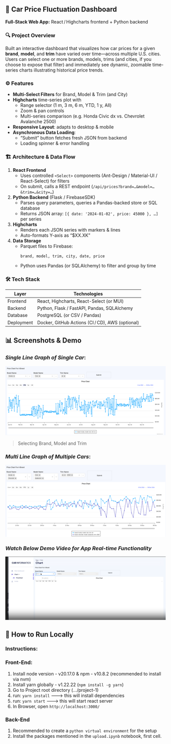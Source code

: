 ## 🚀 Car Price Fluctuation Dashboard

**Full-Stack Web App:** React / Highcharts frontend + Python backend

### 🔍 Project Overview
Built an interactive dashboard that visualizes how car prices for a given **brand**, **model**, and **trim** have varied over time—across multiple U.S. cities. Users can select one or more brands, models, trims (and cities, if you choose to expose that filter) and immediately see dynamic, zoomable time-series charts illustrating historical price trends.

### ⚙️ Features
- **Multi-Select Filters** for Brand, Model & Trim (and City)  
- **Highcharts** time-series plot with  
  - Range selector (1 m, 3 m, 6 m, YTD, 1 y, All)  
  - Zoom & pan controls  
  - Multi-series comparison (e.g. Honda Civic dx vs. Chevrolet Avalanche 2500)  
- **Responsive Layout**: adapts to desktop & mobile  
- **Asynchronous Data Loading**:  
  - “Submit” button fetches fresh JSON from backend  
  - Loading spinner & error handling  

### 🏗️ Architecture & Data Flow
1. **React Frontend**  
   - Uses controlled `<Select>` components (Ant-Design / Material-UI / React-Select) for filters  
   - On submit, calls a REST endpoint (`/api/prices?brand=…&model=…&trim=…&city=…`)  
2. **Python Backend** (Flask / FirebaseSDK)  
   - Parses query parameters, queries a Pandas-backed store or SQL database  
   - Returns JSON array: `[{ date: '2024-01-02', price: 45000 }, …]` per series  
3. **Highcharts**  
   - Renders each JSON series with markers & lines  
   - Auto-formats Y-axis as “$XX.XK”  
4. **Data Storage**  
   - Parquet files to Firebase:  
     ```text
     brand, model, trim, city, date, price
     ```
   - Python uses Pandas (or SQLAlchemy) to filter and group by time  

### 🛠️ Tech Stack
| Layer        | Technologies                                 |
| ------------ | -------------------------------------------- |
| Frontend     | React, Highcharts, React-Select (or MUI)     |
| Backend      | Python, Flask / FastAPI, Pandas, SQLAlchemy   |
| Database     | PostgreSQL (or CSV / Pandas)                  |
| Deployment   | Docker, GitHub Actions (CI / CD), AWS (optional)  |

## 📊 Screenshots & Demo
### ***Single Line Graph of Single Car***:
<p align="center">
  <img src="./results/images/Price-Chart.png" alt="Single-series price chart" width="600">
</p>

> Selecting Brand, Model and Trim

### ***Multi Line Graph of Multiple Cars***:
<p align="center">
  <img src="./results/images/Multi-Graphs-Price-Chart.png" alt="Multi-series comparison" width="600">
</p>

### ***Watch Below Demo Video for App Real-time Functionality***
[![Watch the demo](./results/demo/thumb.png)](./results/demo/webdemo.mp4)

## 🚀 How to Run Locally
### Instructions:

### Front-End:

1. Install node version - v20.17.0 & npm - v10.8.2 (recommended to install via nvm)
2. Install yarn globally - v1.22.22 (`npm install -g yarn`)
3. Go to Project root directory (.../project-1)
4. run: `yarn install` ---> this will install dependencies
5. run: `yarn start` ---> this will start react server
6. In Browser, open `http://localhost:3000/`

### Back-End

1. Recommended to create a `python virtual environment` for the setup
2. Install the packages mentioned in the `upload.ipynb` notebook, first cell.
